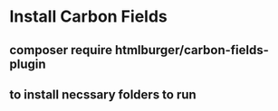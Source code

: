 # Install Carbon Fields

## composer require htmlburger/carbon-fields-plugin
## to install necssary folders to run